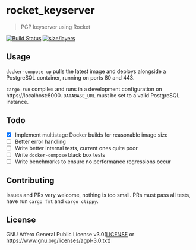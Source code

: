 # rocket_keyserver
> PGP keyserver using Rocket

[![Build Status](https://travis-ci.org/chocol4te/rocket_keyserver.svg?branch=master)](https://travis-ci.org/chocol4te/rocket_keyserver) [![size/layers](https://images.microbadger.com/badges/image/chocol4te/rocket_keyserver.svg)](https://microbadger.com/images/chocol4te/rocket_keyserver)

## Usage

`docker-compose up` pulls the latest image and deploys alongside a PostgreSQL container, running on ports 80 and 443.

`cargo run` compiles and runs in a development configuration on https://localhost:8000. `DATABASE_URL` must be set to a valid PostgreSQL instance.

## Todo

- [x] Implement multistage Docker builds for reasonable image size
- [ ] Better error handling
- [ ] Write better internal tests, current ones quite poor
- [ ] Write `docker-compose` black box tests
- [ ] Write benchmarks to ensure no performance regressions occur

## Contributing

Issues and PRs very welcome, nothing is too small.
PRs must pass all tests, have run `cargo fmt` and `cargo clippy`.

## License
GNU Affero General Public License v3.0([LICENSE](LICENSE) or
  https://www.gnu.org/licenses/agpl-3.0.txt)
